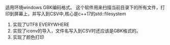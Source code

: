 适用环境windows GBK编码格式。
这个软件用来扫描当前目录下的所有文件，打印到屏幕上，并写入到CSV中,核心是c++17的std::filesystem
1. 实现了UTF8 EVERYWHERE
2. 实现了iconv的导入，文件名写入到CSV时还应该是GBK格式的。
3. 实现了颜色打印 
